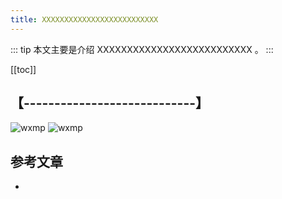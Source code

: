 ```yaml
---
title: XXXXXXXXXXXXXXXXXXXXXXXXXX
---
```


::: tip
本文主要是介绍 XXXXXXXXXXXXXXXXXXXXXXXXXX 。
:::

[[toc]]

## 【----------------------------】
<img class= "zoom-custom-imgs" :src="$withBase('/assets/img/es/optimize/opt-1.png')" alt="wxmp">
<img class= "zoom-custom-imgs" :src="$withBase('/assets/img/operation/ng/ngsum-1.png')" alt="wxmp">


## 参考文章
* 